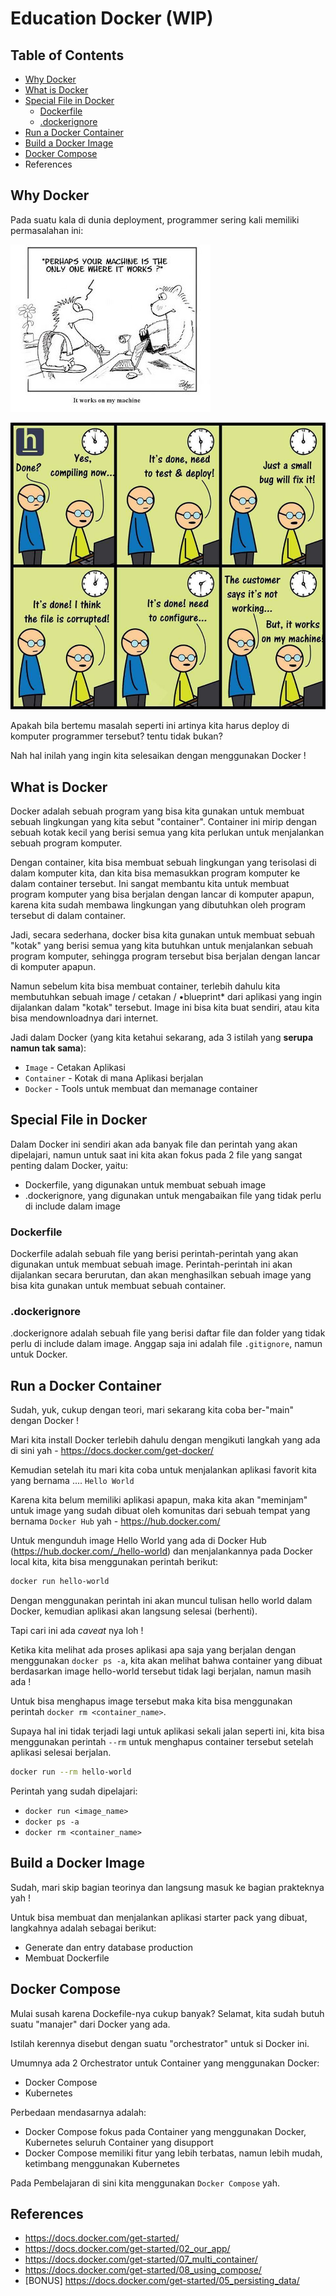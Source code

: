 # Education Docker (WIP)

## Table of Contents

- [Why Docker](#why-docker)
- [What is Docker](#what-is-docker)
- [Special File in Docker](#special-file-in-docker)
  - [Dockerfile](#dockerfile)
  - [.dockerignore](#dockerignore)
- [Run a Docker Container](#run-a-docker-container)
- [Build a Docker Image](#build-a-docker-image)
- [Docker Compose](#docker-compose)
- References

## Why Docker

Pada suatu kala di dunia deployment, programmer sering kali memiliki permasalahan ini:

![it-works-on-mine.jpg](assets/it-works-on-mine.jpg)

![it-works-on-my-machine.jpg](assets/it-works-on-my-machine.jpg)

Apakah bila bertemu masalah seperti ini artinya kita harus deploy di komputer programmer tersebut? tentu tidak bukan?

Nah hal inilah yang ingin kita selesaikan dengan menggunakan Docker !

## What is Docker

Docker adalah sebuah program yang bisa kita gunakan untuk membuat sebuah lingkungan yang kita sebut "container". Container ini mirip dengan sebuah kotak kecil yang berisi semua yang kita perlukan untuk menjalankan sebuah program komputer.

Dengan container, kita bisa membuat sebuah lingkungan yang terisolasi di dalam komputer kita, dan kita bisa memasukkan program komputer ke dalam container tersebut. Ini sangat membantu kita untuk membuat program komputer yang bisa berjalan dengan lancar di komputer apapun, karena kita sudah membawa lingkungan yang dibutuhkan oleh program tersebut di dalam container.

Jadi, secara sederhana, docker bisa kita gunakan untuk membuat sebuah "kotak" yang berisi semua yang kita butuhkan untuk menjalankan sebuah program komputer, sehingga program tersebut bisa berjalan dengan lancar di komputer apapun.

Namun sebelum kita bisa membuat container, terlebih dahulu kita membutuhkan sebuah image / cetakan / •blueprint\* dari aplikasi yang ingin dijalankan dalam "kotak" tersebut. Image ini bisa kita buat sendiri, atau kita bisa mendownloadnya dari internet.

Jadi dalam Docker (yang kita ketahui sekarang, ada 3 istilah yang **serupa namun tak sama**):

- `Image` - Cetakan Aplikasi
- `Container` - Kotak di mana Aplikasi berjalan
- `Docker` - Tools untuk membuat dan memanage container

## Special File in Docker

Dalam Docker ini sendiri akan ada banyak file dan perintah yang akan dipelajari, namun untuk saat ini kita akan fokus pada 2 file yang sangat penting dalam Docker, yaitu:

- Dockerfile, yang digunakan untuk membuat sebuah image
- .dockerignore, yang digunakan untuk mengabaikan file yang tidak perlu di include dalam image

### Dockerfile

Dockerfile adalah sebuah file yang berisi perintah-perintah yang akan digunakan untuk membuat sebuah image. Perintah-perintah ini akan dijalankan secara berurutan, dan akan menghasilkan sebuah image yang bisa kita gunakan untuk membuat sebuah container.

### .dockerignore

.dockerignore adalah sebuah file yang berisi daftar file dan folder yang tidak perlu di include dalam image. Anggap saja ini adalah file `.gitignore`, namun untuk Docker.

## Run a Docker Container

Sudah, yuk, cukup dengan teori, mari sekarang kita coba ber-"main" dengan Docker !

Mari kita install Docker terlebih dahulu dengan mengikuti langkah yang ada di sini yah - https://docs.docker.com/get-docker/

Kemudian setelah itu mari kita coba untuk menjalankan aplikasi favorit kita yang bernama .... `Hello World`

Karena kita belum memiliki aplikasi apapun, maka kita akan "meminjam" untuk image yang sudah dibuat oleh komunitas dari sebuah tempat yang bernama `Docker Hub` yah - https://hub.docker.com/

Untuk mengunduh image Hello World yang ada di Docker Hub (https://hub.docker.com/_/hello-world) dan menjalankannya pada Docker local kita, kita bisa menggunakan perintah berikut:

```bash
docker run hello-world
```

Dengan menggunakan perintah ini akan muncul tulisan hello world dalam Docker, kemudian aplikasi akan langsung selesai (berhenti).

Tapi cari ini ada _caveat_ nya loh !

Ketika kita melihat ada proses aplikasi apa saja yang berjalan dengan menggunakan `docker ps -a`, kita akan melihat bahwa container yang dibuat berdasarkan image hello-world tersebut tidak lagi berjalan, namun masih ada !

Untuk bisa menghapus image tersebut maka kita bisa menggunakan perintah `docker rm <container_name>`.

Supaya hal ini tidak terjadi lagi untuk aplikasi sekali jalan seperti ini, kita bisa menggunakan perintah `--rm` untuk menghapus container tersebut setelah aplikasi selesai berjalan.

```bash
docker run --rm hello-world
```

Perintah yang sudah dipelajari:

- `docker run <image_name>`
- `docker ps -a`
- `docker rm <container_name>`

## Build a Docker Image

Sudah, mari skip bagian teorinya dan langsung masuk ke bagian prakteknya yah !

Untuk bisa membuat dan menjalankan aplikasi starter pack yang dibuat, langkahnya adalah sebagai berikut:

- Generate dan entry database production
- Membuat Dockerfile

## Docker Compose

Mulai susah karena Dockefile-nya cukup banyak? Selamat, kita sudah butuh suatu "manajer" dari Docker yang ada.

Istilah kerennya disebut dengan suatu "orchestrator" untuk si Docker ini.

Umumnya ada 2 Orchestrator untuk Container yang menggunakan Docker:

- Docker Compose
- Kubernetes

Perbedaan mendasarnya adalah:

- Docker Compose fokus pada Container yang menggunakan Docker, Kubernetes seluruh Container yang disupport
- Docker Compose memiliki fitur yang lebih terbatas, namun lebih mudah, ketimbang menggunakan Kubernetes

Pada Pembelajaran di sini kita menggunakan `Docker Compose` yah.

## References

- https://docs.docker.com/get-started/
- https://docs.docker.com/get-started/02_our_app/
- https://docs.docker.com/get-started/07_multi_container/
- https://docs.docker.com/get-started/08_using_compose/
- [BONUS] https://docs.docker.com/get-started/05_persisting_data/
